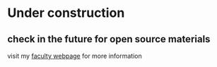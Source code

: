 # Under construction
## check in the future for open source materials

visit my [faculty webpage](https://globalhealth.wsu.edu/team/faculty/profile/pilar-fernandez) for more information
